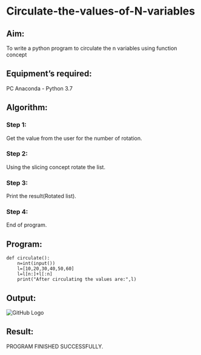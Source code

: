 # Circulate-the-values-of-N-variables
## Aim:
To write a python program to circulate the n variables using function concept
## Equipment’s required:
PC
Anaconda - Python 3.7
## Algorithm: 
### Step 1: 
Get the value from the user for the number of rotation.

### Step 2: 
Using the slicing concept rotate the list.

### Step 3: 
Print the result(Rotated list).

### Step 4: 
End of program.


## Program:
~~~
def circulate():
    n=int(input())
    l=[10,20,30,40,50,60]
    l=l[n:]+l[:n]
    print("After circulating the values are:",l)
~~~

## Output:
![GitHub Logo](CIRCULATE.png)

## Result:
PROGRAM FINISHED SUCCESSFULLY.
